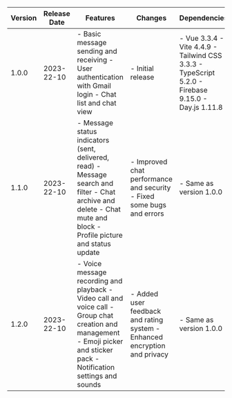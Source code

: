 | Version | Release Date | Features | Changes | Dependencies | Compatibility |
| --- | ----- | -------- | --- | -------- | --------- |
| 1.0.0 | 2023-22-10 | - Basic message sending and receiving - User authentication with Gmail login - Chat list and chat view  | - Initial release | - Vue 3.3.4 - Vite 4.4.9 - Tailwind CSS 3.3.3 - TypeScript 5.2.0 - Firebase 9.15.0 - Day.js 1.11.8 | - Chrome 96 or higher - Firefox 95 or higher - Safari 15 or higher |
| 1.1.0 | 2023-22-10 | - Message status indicators (sent, delivered, read) - Message search and filter - Chat archive and delete - Chat mute and block - Profile picture and status update | - Improved chat performance and security - Fixed some bugs and errors | - Same as version 1.0.0 | - Same as version 1.0.0 |
| 1.2.0 | 2023-22-10 | - Voice message recording and playback - Video call and voice call - Group chat creation and management - Emoji picker and sticker pack - Notification settings and sounds | - Added user feedback and rating system - Enhanced encryption and privacy | - Same as version 1.0.0 | - Same as version 1.0.0 |